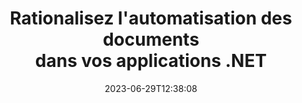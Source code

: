 ---
############################# Static ##########################
layout: "landing"
date: 2023-06-29T12:38:08
draft: false

lang: fr
product: "Total"
product_tag: "total"
platform: ".NET"
platform_tag: "net"

############################# Drop-down ############################
supported_platforms:
  items:
    # supported_platforms loop
    - title: ".NET"
      tag: "net"
    # supported_platforms loop
    - title: "Java"
      tag: "java"
      
############################# Head ############################
head_title: "Bibliothèque d'automatisation de documents tout-en-un pour les applications .NET"
head_description: "GroupDocs.Total pour .NET est une suite API d'automatisation de documents tout-en-un destinée aux développeurs .NET, fournissant un ensemble complet d'outils pour travailler avec divers formats de documents, notamment PDF, Word, Excel, Image, HTML, Diagramme, etc. ."

############################# Header ##########################
title: "Rationalisez l'automatisation des documents<br> dans vos applications .NET"
description: "Débloquez l’automatisation des documents : convertissez, visualisez et comparez, modifiez et signez facilement entre plus de 200 formats."
words:
  for: "for"

actions:
  main: "Téléchargement gratuit de NuGet"
  main_link: "https://www.nuget.org/packages/GroupDocs.Total"
  alt: "Licence"
  alt_link: "https://purchase.groupdocs.com/pricing/total/net"
  title: "Prêt à commencer?"
  description: "Essayez les fonctionnalités de GroupDocs.Total gratuitement ou demandez une licence"

release:
  title: "Version {0} publiée"
  notes: "Regardez ce qu'il y a de nouveau"
  downloads: "Téléchargements"
  link: "https://releases.groupdocs.com/total/net/release-notes/latest/"

code:
  title: "Fusionner et afficher des fichiers Word en C#"
  more: "Plus d'exemples"
  more_link: "https://github.com/groupdocs-total/GroupDocs.Total-for-.NET"
  install: "dotnet add package GroupDocs.Total"
  content: |
    ```csharp {style=abap} 
    // Charger le fichier DOCX source
    using (Merger merger = new Merger("sample1.docx"))
    {
        // Ajouter un autre fichier DOCX à fusionner
        merger.Join("sample2.docx");

        // Fusionner les fichiers DOCX et enregistrer le résultat
        merger.Save("merged.docx");
    }

    // Charger le fichier DOCX fusionné dans la visionneuse
    using (var viewer = new Viewer("merged.docx"))
    {
        // Définir les options HTML de sortie, un fichier par page
        var viewOptions = 
        HtmlViewOptions.ForEmbeddedResources("page{0}.html");
        
        // Rendre DOCX en HTML avec des ressources intégrées        
        viewer.View(viewOptions);
    }
    ```

############################# Overview ############################
overview:
  enable: true
  title: "GroupDocs.Total en un coup d'œil"
  description: "Automatisez l'affichage, la conversion, la modification, la comparaison, la recherche, le filigrane et d'autres flux de travail dans les applications .NET des fichiers."
  features:
    # feature loop
    - title: "Combinez la puissance de plusieurs produits GroupDocs en une solution unique et complète"
      content: | 
        Vous pouvez utiliser les fonctionnalités de différents produits GroupDocs pour créer une approche personnalisée répondant à vos besoins spécifiques.
        <br><br>
        Par exemple, vous pouvez convertir un fichier Word en PDF, puis ajouter une signature numérique. Ou remplissez les données d'un modèle de document à partir d'une base de données, ou extrayez le texte d'une image, puis traduisez-le dans une autre langue.
        <br><br>
        Les possibilités sont infinies!
          
    # feature loop
    - title: "Maîtriser la diversité des formats de fichiers"
      content: "GroupDocs.Total pour .NET débloque la compatibilité avec plus de 200 formats de fichiers, vous permettant de traiter des documents de tous types courants. Des formats bureautiques comme Word et Excel aux images, codes et fichiers cryptés, nous avons ce qu'il vous faut."

    # feature loop
    - title: "Prise en charge multiplateforme"
      content: "Libérez-vous des limitations de la plateforme. GroupDocs.Total offre une compatibilité multiplateforme, vous permettant de fournir des performances optimales et une disponibilité de la solution aux utilisateurs sur n'importe quel système sur lequel .NET peut être installé."

############################# Platforms ############################
platforms:
  enable: true
  title: "Indépendance de la plateforme"
  description: "GroupDocs.Total pour .NET prend en charge les systèmes d'exploitation, frameworks et gestionnaires de packages suivants"
  items:
    # platform loop
    - title: "Amazon"
      image: "amazon"
    # platform loop
    - title: "Docker"
      image: "docker"
    # platform loop
    - title: "Azure"
      image: "azure"
    # platform loop
    - title: "VS Code"
      image: "vs_code"
    # platform loop
    - title: "ReSharper"
      image: "resharper"
    # platform loop
    - title: "macOS"
      image: "finder"
    # platform loop
    - title: "Linux"
      image: "linux"
    # platform loop
    - title: "NuGet"
      image: "nuget"

############################# File formats ############################
formats:
  enable: true
  title: "Formats de fichiers pris en charge"
  description: |
    GroupDocs.Total pour .NET prend en charge les opérations avec les [formats de fichiers](https://docs.groupdocs.com/total/net/supported-document-formats/) suivants.
  groups:
    # group loop
    - color: "green"
      content: |
        ### Microsoft Office, OpenDocument et formats texte
        * **Word:** DOC, DOCX, DOCM, DOT, DOTX, DOTM, RTF, TXT
        * **Excel:** XLS, XLSX, XLSM, XLSB, XLTM, XLT, XLTM, XLTX
        * **PowerPoint:** PPT, PPTX, PPS, PPSX, PPSM, POT, POTM, POTX, PPTM        
        * **Project:** MPP, MPT, MPX
        * **Outlook:** MSG, EML, EMLX, PST, OST
        * **OneNote:** ONE
        * **OpenDocument:** ODT, OTT, ODS, ODP, OTP, OTS, ODG
        * **Fixed Page Layout:** PDF, TEX, XPS, OXPS
        * **e-Books:** EPUB, MOBI, DjVu
        * **Delimiter-Separated Values:** CSV, TSV
    # group loop
    - color: "blue"
      content: |
        ### Images, graphiques et diagrammes
        * **Images rastées:** BMP, GIF, JPG, PNG, TIFF, WebP, DNG, DIB, Jpeg2000 family
        * **Windows Icon:** ICO
        * **Scalable Vector Graphics:** SVG, CDR, CMX, IGS, SVGZ        
        * **Adobe Photoshop:** PSD, PSB        
        * **Stereo Lithography (3D Printing):** STL        
        * **Medical Imaging:** DICOM
        * **Plotter Documents:** PLT, HPG
        * **Autodesk Design Web Formats:** DWF, DWG
        * **AutoCAD Drawing:** DWT, IFC, STL, CF2        
      # group loop
    - color: "red"
      content: |
        ### Autre        
        * **la toile:** HTML, MHT, MHTML, XML
        * **Metafile:** WMF, EMF, CGM, EMZ, WMZ
        * **Visio:** VSD, VDX, VSS, VSSX, VSX, VST, VSTX, VTX, VSDX, VDW, VSTM, VSSM, VSDM
        * **Project:** MPP, MPT, MPX
        * **PostScript:** PS, EPS
        * **Les archives:** ZIP, TAR, BZ2, GZ, RAR, RAR5
        * **Autre:** VCF, VCARD, NUMBERS, NSF, OBJ
        * **C/C++/C# Files:** C, CC, C# , CPP, CXX, CS, H, HH, M, MM
        * **Java/JavaScript Files:** JAVA, JS, JSON, PROPERTIES

############################# Features ############################
features:
  enable: true
  title: "Fonctionnalités GroupDocs.Total"
  description: "Gérez, restituez et convertissez de manière complète les PDF et les documents Office."

  items:
    # feature loop
    - icon: "viewer"
      title: "Visualisation étendue des fichiers"
      content: "Visualisation complète de documents dans plus de 180 formats, notamment HTML, images et PDF."

    # feature loop
    - icon: "conversion"
      title: "Conversion de formats"
      content: "Conversion transparente entre différents formats de documents sans outils externes."

    # feature loop
    - icon: "annotation"
      title: "Annotations interactives"
      content: "Capacités d'annotation avancées pour les éléments de texte et d'image dans les documents."

    # feature loop
    - icon: "comparison"
      title: "Comparaison de contenu"
      content: "Comparaison précise des documents, mettant en évidence les différences de contenu et de style."

    # feature loop
    - icon: "signature"
      title: "Flexibilité exclusive"
      content: "Options de signature polyvalentes, notamment du texte, des images et des signatures numériques."

    # feature loop
    - icon: "assembly"
      title: "Création de documents basée sur un modèle"
      content: "Génération automatisée de documents à partir de modèles et de sources de données externes."

    # feature loop
    - icon: "metadata"
      title: "Gestion des métadonnées"
      content: "Accès et manipulation robustes des métadonnées pour un contrôle amélioré des documents."

    # feature loop
    - icon: "search"
      title: "Recherche Avancée"
      content: "Fonctionnalité de recherche puissante avec prise en charge des algorithmes flous et synonymes."

    # feature loop
    - icon: "watermark"
      title: "Contrôle du filigrane"
      content: "Gestion sans effort des filigranes de documents, offrant des fonctionnalités de personnalisation et d'extraction."

############################# Code samples ############################
code_samples:
  enable: true
  title: "Exemples de codes"
  description: "Quelques scénarios réels de GroupDocs.Total pour l'utilisation de .NET"
  items:
    # code sample loop
    - title: "Sécurisez et organisez les contrats : appliquez des filigranes et gérez les métadonnées dans un fichier DOCX"
      content: |
        Protégez et organisez efficacement vos documents Word avec cet exemple de code complet. L'exemple ci-dessous vous permet de mettre en œuvre une gestion robuste du filigrane et des métadonnées dans votre flux de travail contractuel pour une sécurité et une gestion des informations améliorées. Il montre comment : <br><br>
        <b>Appliquer un filigrane personnalisé:</b> Ajoutez un filigrane « Brouillon de contrat » bien visible au document pour plus de clarté visuelle et de protection. [Personnalisez le filigrane](https://docs.groupdocs.com/watermark/net/basic-usage/customize/) avec les options de police, de couleur, d'opacité et d'alignement. <br><br>
        <b>Améliorer les métadonnées:</b> [Modifiez facilement les métadonnées du document](https://docs.groupdocs.com/metadata/net/working-with-metadata-in-wordprocessing-documents/) pour inclure des détails essentiels tels que l'auteur, l'heure de création, l'entreprise, la catégorie et les mots-clés pour une organisation et une recherche améliorées.
       
        {{< landing/code title="C#">}}
        ```csharp {style=abap}  
        using GroupDocs.Metadata;
        using GroupDocs.Watermark;
        using GroupDocs.Watermark.Common;
        using GroupDocs.Watermark.Watermarks;
        
        // Chargez votre document dans un filigrane
        using (Watermarker watermarker = new Watermarker("contract.docx"))
        {
            // Définissez le texte et la police souhaités pour le filigrane
            TextWatermark watermark = new TextWatermark("Contract Draft", new Font("Arial", 60, FontStyle.Bold));
            
            // Choisissez la couleur de la police et l'opacité, la rotation et les alignements du texte
            watermark.ForegroundColor = Color.DarkGreen;
            watermark.Opacity = 0.5;
            watermark.HorizontalAlignment = HorizontalAlignment.Center;
            watermark.VerticalAlignment = VerticalAlignment.Center;
            
            // Appliquer le filigrane
            watermarker.Add(watermark);
            
            // Enregistrez le document résultant
            watermarker.Save("watermarked-contract.docx");
        }

        using (Metadata metadata = new Metadata("watermarked-contract.docx"))
        {
          var root = metadata.GetRootPackage<WordProcessingRootPackage>();

          // Mettre à jour les propriétés des métadonnées du document
          root.DocumentProperties.Author = "Name Surname";
          root.DocumentProperties.CreatedTime = DateTime.Now;
          root.DocumentProperties.Company = "Company Name";
          root.DocumentProperties.Category = "Work materials";
          root.DocumentProperties.Keywords = "contract, watermarked";

          // Enregistrer le document avec les métadonnées mises à jour
          metadata.Save("contract-final.docx");
        }        
        ```
        {{< /landing/code >}}
    # code sample loop
    - title: "Rédaction rationalisée de documents"
      content: |
        <b>Scénario:</b> Un grand cabinet juridique traite fréquemment divers documents contenant des informations confidentielles sur les clients qui doivent être expurgées avant de les partager avec des tiers ou pour les rendre publiques. La suppression manuelle de ces informations sensibles peut être fastidieuse, prendre du temps et être sujette à des erreurs humaines. Pour garantir l'efficacité, l'exactitude et le respect des réglementations en matière de protection des données, le cabinet juridique recherche une solution automatisée pour rationaliser le processus de rédaction des documents. 
        
        <br>

        <b>Solution:</b>
        GroupDocs.Total automatise le processus, déclenchant la rédaction dès réception d'un document. De plus, [options flexibles](https://docs.groupdocs.com/redaction/net/text-redactions/) permettent la personnalisation en vous permettant de définir des règles, de choisir des modes de rédaction (par exemple, interdiction, remplacement par des astérisques) et de spécifier sections ou pages spécifiques à rédiger. Enfin, [sortie conviviale](https://docs.groupdocs.com/viewer/net/rendering-to-pdf/) génère des documents rédigés au format PDF pour un partage et une révision faciles, tandis qu'une sécurité et une auditabilité améliorées garantissent l'intégralité le processus est documenté aux fins de conformité et de responsabilité. 
        <br><br>
        Cette solution complète permet aux professionnels du droit et à d’autres organisations de réduire considérablement le temps et les coûts de rédaction, de minimiser les erreurs humaines et de gérer systématiquement les informations sensibles en toute confiance.        
              
        {{< landing/code title="C#">}}
        ```csharp {style=abap}   
        using GroupDocs.Redaction;
        using GroupDocs.Viewer;
        using GroupDocs.Viewer.Options;

        // Charger un document avec des données privées dans le rédacteur 
        using (Redactor redactor = new Redactor("customer-info.docx"))
        {
          // Configurer et personnaliser les options de rédaction 
          redactor.Apply(new ExactPhraseRedaction("John Smith", new ReplacementOptions("[personal]")));
          // Appliquer les expurgations et enregistrer le résultat 
          redactor.Save();
        }

        // Charger le fichier rédigé pour examen 
        using (var viewer = new Viewer("customer-info.docx"))
        {
          // Configurer le PDF selon le format d'affichage souhaité       
          var viewOptions = new PdfViewOptions("redacted-info.pdf");

          // Enregistrer le document au format PDF      
          viewer.View(viewOptions);
        }
        ```
        {{< /landing/code >}}
############################# Reviews ############################
# reviews:
# enable: true
# title: "Avis sur les produits GroupDocs"
# description: "Ne vous contentez pas de nous croire sur parole. Découvrez ce que d'autres développeurs disent de nos API"

# items:
#   # review loop
#   - title: "GroupDocs.Total"
#     content: "Excellent service et excellents produits. Ils ont été extrêmement utiles et réactifs pendant le processus de mise en œuvre de GroupDocs.Viewer pour .NET, et ne sauraient les recommander assez."
#     author: "Martin Lasarga"
#     company: "Product Manager at Axentria ECM by G.S.I."

#   # review loop
#   - title: "GroupDocs.Total"
#     content: "Après avoir implémenté et utilisé GroupDocs.Viewer pour Java dans le projet, cela semble très bien fonctionner. J'ai testé avec beaucoup de documents et jusqu'ici tout va bien. Tout ce que j'ai lancé s'affiche bien et est aussi beau que dans une visionneuse PDF ou MS Word."
#     author: "Mats Oustad"
#     company: "Senior Consultant/Partner at Novanet AS"
---